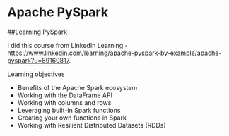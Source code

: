 # Apache PySpark
##Learning PySpark

I did this course from LinkedIn Learning - https://www.linkedin.com/learning/apache-pyspark-by-example/apache-pyspark?u=89160817.

Learning objectives
* Benefits of the Apache Spark ecosystem
* Working with the DataFrame API
* Working with columns and rows
* Leveraging built-in Spark functions
* Creating your own functions in Spark
* Working with Resilient Distributed Datasets (RDDs)

